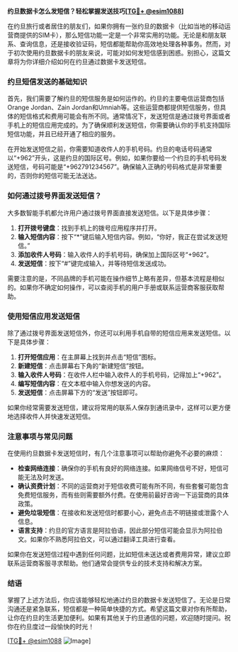 **约旦数据卡怎么发短信？轻松掌握发送技巧[[TG💪+ @esim1088](https://t.me/s/esim1088)]**

在约旦旅行或者居住的朋友们，如果你拥有一张约旦的数据卡（比如当地的移动运营商提供的SIM卡），那么短信功能一定是一个非常实用的功能。无论是和朋友联系、查询信息，还是接收验证码，短信都能帮助你高效地处理各种事务。然而，对于初次使用约旦数据卡的朋友来说，可能对如何发短信感到困惑。别担心，这篇文章将为你详细介绍如何在约旦通过数据卡发送短信。

### 约旦短信发送的基础知识

首先，我们需要了解约旦的短信服务是如何运作的。约旦的主要电信运营商包括Orange Jordan、Zain Jordan和Umniah等。这些运营商都提供短信服务，但具体的短信格式和费用可能会有所不同。通常情况下，发送短信是通过拨号界面或者手机上的短信应用完成的。为了确保顺利发送短信，你需要确认你的手机支持国际短信功能，并且已经开通了相应的服务。

在开始发送短信之前，你需要知道收件人的手机号码。约旦的电话号码通常以“+962”开头，这是约旦的国际区号。例如，如果你要给一个约旦的手机号码发送短信，号码可能是“+962791234567”。确保输入正确的号码格式是非常重要的，否则你的短信可能无法送达。

### 如何通过拨号界面发送短信？

大多数智能手机都允许用户通过拨号界面直接发送短信。以下是具体步骤：

1. **打开拨号键盘**：找到手机上的拨号应用程序并打开。
2. **输入短信内容**：按下“*”键后输入短信内容。例如，“你好，我正在尝试发送短信。”
3. **添加收件人号码**：输入收件人的手机号码，确保加上国际区号“+962”。
4. **发送短信**：按下“#”键完成输入，并等待短信发送成功。

需要注意的是，不同品牌的手机可能在操作细节上略有差异，但基本流程是相似的。如果你不确定如何操作，可以查阅手机的用户手册或联系运营商客服获取帮助。

### 使用短信应用发送短信

除了通过拨号界面发送短信外，你还可以利用手机自带的短信应用来发送短信。以下是具体步骤：

1. **打开短信应用**：在主屏幕上找到并点击“短信”图标。
2. **新建短信**：点击屏幕右下角的“新建短信”按钮。
3. **输入收件人号码**：在收件人栏中输入收件人的手机号码，记得加上“+962”。
4. **编写短信内容**：在文本框中输入你想发送的内容。
5. **发送短信**：点击屏幕下方的“发送”按钮即可。

如果你经常需要发送短信，建议将常用的联系人保存到通讯录中，这样可以更方便地选择收件人并快速发送短信。

### 注意事项与常见问题

在使用约旦数据卡发送短信时，有几个注意事项可以帮助你避免不必要的麻烦：

- **检查网络连接**：确保你的手机有良好的网络连接。如果网络信号不好，短信可能无法及时发送。
- **确认资费计划**：不同的运营商对于短信收费可能有所不同，有些套餐可能包含免费短信服务，而有些则需要额外付费。在使用前最好咨询一下运营商的具体政策。
- **避免垃圾短信**：在接收和发送短信时都要小心，避免点击不明链接或泄露个人信息。
- **语言支持**：约旦的官方语言是阿拉伯语，因此部分短信可能会显示为阿拉伯文。如果你不熟悉阿拉伯文，可以通过翻译工具进行查看。

如果你在发送短信过程中遇到任何问题，比如短信未送达或者费用异常，建议立即联系运营商客服寻求帮助。他们通常会提供专业的技术支持和解决方案。

### 结语

掌握了上述方法后，你应该能够轻松地通过约旦的数据卡发送短信了。无论是日常沟通还是紧急联系，短信都是一种简单快捷的方式。希望这篇文章对你有所帮助，让你在约旦的生活更加便利。如果有其他关于约旦通信的问题，欢迎随时提问。祝你在约旦度过一段愉快的时光！

[[TG💪+ @esim1088](https://t.me/s/esim1088) ![Image](https://i.postimg.cc/4NQfJmqS/Snipaste-2025-05-13-00-14-12.png)]